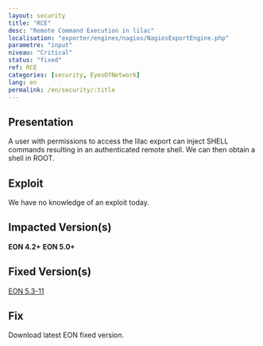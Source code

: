 ```yaml
---
layout: security
title: "RCE"
desc: "Remote Command Execution in lilac"
localisation: "exporter/engines/nagios/NagiosExportEngine.php"
parametre: "input"
niveau: "Critical"
status: "fixed"
ref: RCE
categories: [security, EyesOfNetwork]
lang: en
permalink: /en/security/:title
---
```


## Presentation

A user with permissions to access the lilac export can inject SHELL commands resulting in an authenticated remote shell. We can then obtain a shell in ROOT. 

## Exploit

We have no knowledge of an exploit today.

## Impacted Version(s)

**EON 4.2+**
**EON 5.0+**

## Fixed Version(s)

[EON 5.3-11](https://github.com/EyesOfNetworkCommunity/eonweb/releases/tag/5.3-11)

## Fix

Download latest EON fixed version.